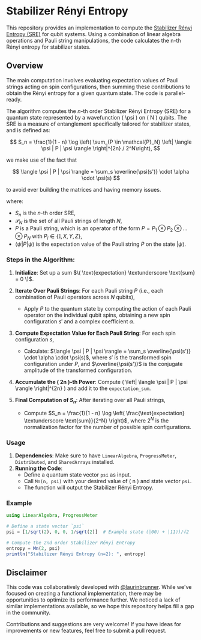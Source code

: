 # Stabilizer Rényi Entropy

This repository provides an implementation to compute the [Stabilizer Rényi Entropy (SRE)](https://journals.aps.org/prl/abstract/10.1103/PhysRevLett.128.050402) for qubit systems. Using a combination of linear algebra operations and Pauli string manipulations, the code calculates the n-th Rényi entropy for stabilizer states.

## Overview

The main computation involves evaluating expectation values of Pauli strings acting on spin configurations, then summing these contributions to obtain the Rényi entropy for a given quantum state. The code is parallel-ready.

The algorithm computes the $n$-th order Stabilizer Rényi Entropy (SRE) for a quantum state represented by a wavefunction \( \psi \) on \( N \) qubits. The SRE is a measure of entanglement specifically tailored for stabilizer states, and is defined as:

$$
S_n = \frac{1}{1 - n} \log \left( \sum_{P \in \mathcal{P}_N} \left| \langle \psi | P | \psi \rangle \right|^{2n} / 2^N\right),
$$

we make use of the fact that 

$$
\langle \psi | P | \psi \rangle = \sum_s \overline{\psi(s')} \cdot \alpha \cdot \psi(s)
$$

to avoid ever building the matrices and having memory issues.

where:
- $S_n$ is the $n$-th order SRE,
- $\mathcal{P}_N$ is the set of all Pauli strings of length $N$,
- $P$ is a Pauli string, which is an operator of the form $P = P_1 \otimes P_2 \otimes \dots \otimes P_N$ with $P_i \in \{ \mathbb{I}, X, Y, Z \}$,
- $\langle \psi | P | \psi \rangle$ is the expectation value of the Pauli string $P$ on the state $|\psi\rangle$.

### Steps in the Algorithm:

1. **Initialize**: Set up a sum $\( \text{expectation} \textunderscore \text{sum} = 0 \)$.

2. **Iterate Over Pauli Strings**: For each Pauli string $P$ (i.e., each combination of Pauli operators across $N$ qubits),
   - Apply $P$ to the quantum state by computing the action of each Pauli operator on the individual qubit spins, obtaining a new spin configuration $s'$ and a complex coefficient $\alpha$.
   
3. **Compute Expectation Value for Each Pauli String**: For each spin configuration $s$,
   - Calculate: $\langle \psi | P | \psi \rangle = \sum_s \overline{\psi(s')} \cdot \alpha \cdot \psi(s)$, where $s'$ is the transformed spin configuration under $P$, and $\overline{\psi(s')}$ is the conjugate amplitude of the transformed configuration.

4. **Accumulate the \( 2n \)-th Power**: Compute \( \left| \langle \psi | P | \psi \rangle \right|^{2n} \) and add it to the `expectation_sum`.

5. **Final Computation of $S_n$**: After iterating over all Pauli strings,
   - Compute $S_n = \frac{1}{1 - n} \log \left( \frac{\text{expectation} \textunderscore \text{sum}}{2^N} \right)$, where $2^N$ is the normalization factor for the number of possible spin configurations.



### Usage

1. **Dependencies**: Make sure to have `LinearAlgebra`, `ProgressMeter`, `Distributed`, and `SharedArrays` installed.
2. **Running the Code**:
   - Define a quantum state vector `psi` as input.
   - Call `Mn(n, psi)` with your desired value of \( n \) and state vector `psi`.
   - The function will output the Stabilizer Rényi Entropy.

### Example

```julia
using LinearAlgebra, ProgressMeter

# Define a state vector `psi`
psi = [1/sqrt(2), 0, 0, 1/sqrt(2)]  # Example state (|00⟩ + |11⟩)/√2

# Compute the 2nd order Stabilizer Rényi Entropy
entropy = Mn(2, psi)
println("Stabilizer Rényi Entropy (n=2): ", entropy)

```

## Disclaimer

This code was collaboratively developed with [@laurinbrunner](https://github.com/laurinbrunner). While we've focused on creating a functional implementation, there may be opportunities to optimize its performance further. We noticed a lack of similar implementations available, so we hope this repository helps fill a gap in the community. 

Contributions and suggestions are very welcome! If you have ideas for improvements or new features, feel free to submit a pull request.



